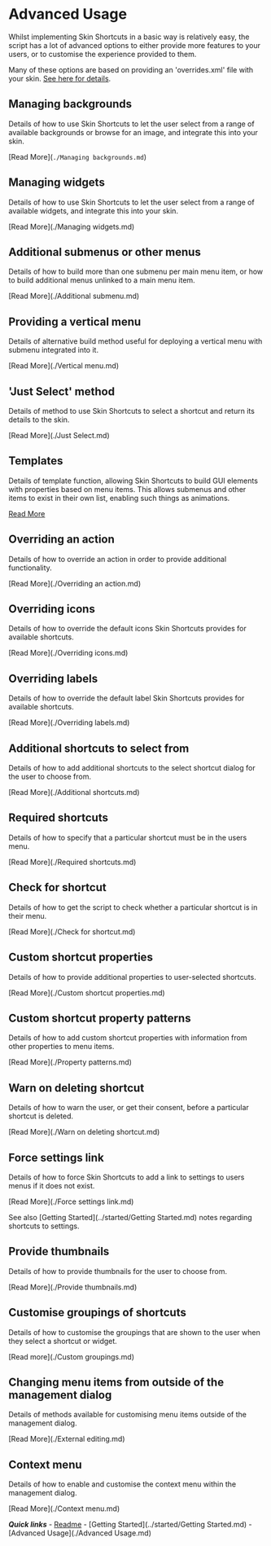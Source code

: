 # Advanced Usage

Whilst implementing Skin Shortcuts in a basic way is relatively easy, the script has a lot of advanced options to either provide more features to your users, or to customise the experience provided to them.

Many of these options are based on providing an 'overrides.xml' file with your skin. [See here for details](./overrides.md).

## Managing backgrounds

Details of how to use Skin Shortcuts to let the user select from a range of available backgrounds or browse for an image, and integrate this into your skin.

[Read More](`./Managing backgrounds.md`)

## Managing widgets

Details of how to use Skin Shortcuts to let the user select from a range of available widgets, and integrate this into your skin.

[Read More](./Managing widgets.md)

## Additional submenus or other menus

Details of how to build more than one submenu per main menu item, or how to build additional menus unlinked to a main menu item.

[Read More](./Additional submenu.md)

## Providing a vertical menu

Details of alternative build method useful for deploying a vertical menu with submenu integrated into it.

[Read More](./Vertical menu.md)

## 'Just Select' method

Details of method to use Skin Shortcuts to select a shortcut and return its details to the skin.

[Read More](./Just Select.md)

## Templates

Details of template function, allowing Skin Shortcuts to build GUI elements with properties based on menu items. This allows submenus and other items to exist in their own list, enabling such things as animations.

[Read More](./Templates.md)

## Overriding an action

Details of how to override an action in order to provide additional functionality.

[Read More](./Overriding an action.md)

## Overriding icons

Details of how to override the default icons Skin Shortcuts provides for available shortcuts.

[Read More](./Overriding icons.md)

## Overriding labels

Details of how to override the default label Skin Shortcuts provides for available shortcuts.

[Read More](./Overriding labels.md)

## Additional shortcuts to select from

Details of how to add additional shortcuts to the select shortcut dialog for the user to choose from.

[Read More](./Additional shortcuts.md)

## Required shortcuts

Details of how to specify that a particular shortcut must be in the users menu.

[Read More](./Required shortcuts.md)

## Check for shortcut

Details of how to get the script to check whether a particular shortcut is in their menu.

[Read More](./Check for shortcut.md)

## Custom shortcut properties

Details of how to provide additional properties to user-selected shortcuts.

[Read More](./Custom shortcut properties.md)

## Custom shortcut property patterns

Details of how to add custom shortcut properties with information from other properties to menu items.

[Read More](./Property patterns.md)

## Warn on deleting shortcut

Details of how to warn the user, or get their consent, before a particular shortcut is deleted.

[Read More](./Warn on deleting shortcut.md)

## Force settings link

Details of how to force Skin Shortcuts to add a link to settings to users menus if it does not exist.

[Read More](./Force settings link.md)

See also [Getting Started](../started/Getting Started.md) notes regarding shortcuts to settings.

## Provide thumbnails

Details of how to provide thumbnails for the user to choose from.

[Read More](./Provide thumbnails.md)

## Customise groupings of shortcuts

Details of how to customise the groupings that are shown to the user when they select a shortcut or widget.

[Read more](./Custom groupings.md)

## Changing menu items from outside of the management dialog

Details of methods available for customising menu items outside of the management dialog.

[Read More](./External editing.md)

## Context menu

Details of how to enable and customise the context menu within the management dialog.

[Read More](./Context menu.md)

***Quick links*** - [Readme](../../../README.md) - [Getting Started](../started/Getting Started.md) - [Advanced Usage](./Advanced Usage.md)